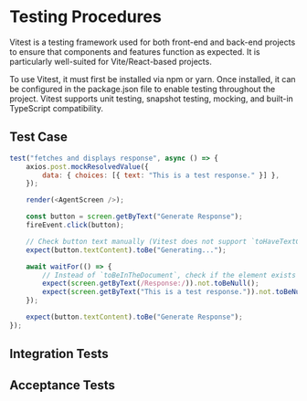 
# Testing Procedures
Vitest is a testing framework used for both front-end and back-end projects to ensure that components and features function as expected. It is particularly well-suited for Vite/React-based projects.

To use Vitest, it must first be installed via npm or yarn. Once installed, it can be configured in the package.json file to enable testing throughout the project. Vitest supports unit testing, snapshot testing, mocking, and built-in TypeScript compatibility.

## Test Case
```javascript
test("fetches and displays response", async () => {
    axios.post.mockResolvedValue({
        data: { choices: [{ text: "This is a test response." }] },
    });

    render(<AgentScreen />);

    const button = screen.getByText("Generate Response");
    fireEvent.click(button);

    // Check button text manually (Vitest does not support `toHaveTextContent` natively)
    expect(button.textContent).toBe("Generating...");

    await waitFor(() => {
        // Instead of `toBeInTheDocument`, check if the element exists
        expect(screen.getByText(/Response:/)).not.toBeNull();
        expect(screen.getByText("This is a test response.")).not.toBeNull();
    });

    expect(button.textContent).toBe("Generate Response");
});

```

## Integration Tests

## Acceptance Tests
